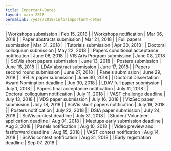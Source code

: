 ```yaml
---
title: Important-Dates
layout: main-2018
permalink: /year/2018/info/important-dates
---
```


| Workshops submission                                 | Feb 15, 2018 |
| Workshops notification                               | Mar 06, 2018 |
| Paper abstracts submission                           | Mar 21, 2018 |
| Full papers submission                               | Mar 31, 2018 |
| Tutorials submission                                 | Apr 30, 2018 |
| Doctoral colloquium submission                       | May 22, 2018 |
| Papers conditional acceptance notification           | June 06, 2018 |
| VIS Arts Program submission                          | June 08, 2018 |
| SciVis short papers submission                       | June 13, 2018 |
| Posters submission                                   | June 16, 2018 |
| LDAV abstract submission                             | June 17, 2018 |
| Papers second round submission                       | June 27, 2018 |
| Panels submission                                    | June 29, 2018 |
| BELIV paper submission                               | June 30, 2018 |
| Doctoral Dissertation Award Nomination deadline      | Jun 30, 2018  |
| LDAV full paper submission                           | July 1, 2018 |
| Papers final acceptance notification                 | July 11, 2018 |
| Doctoral colloquium notification                     | July 11, 2018 |
| VAST challenge deadline                              | July 13, 2018 |
| VDS paper submission                                 | July 16, 2018 |
| VizSec paper submission                              | July 18, 2018 |
| SciVis short papers notification                     | July 19, 2018 |
| Posters notification                                 | July 22, 2018 |
| DSIA paper submission                                | July 24, 2018 |
| SciVis contest deadline                              | July 31, 2018 |
| Student Volunteer application deadline               | Aug 01, 2018  |
| Meetups early submission deadline                    | Aug  3, 2018  |
| Panels notification                                  | Aug 10, 2018  |
| Video preview and fastforward deadline               | Aug 15, 2018  |
| VAST contest notification                            | Aug 14, 2018  |
| SciVis contest notification                          | Aug 31, 2018  |
| Early registration deadline                          | Sep 07, 2018  |


<script src="important-dates.js"></script>
